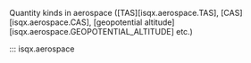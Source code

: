 Quantity kinds in aerospace ([TAS][isqx.aerospace.TAS], [CAS][isqx.aerospace.CAS], [geopotential altitude][isqx.aerospace.GEOPOTENTIAL_ALTITUDE] etc.)

::: isqx.aerospace